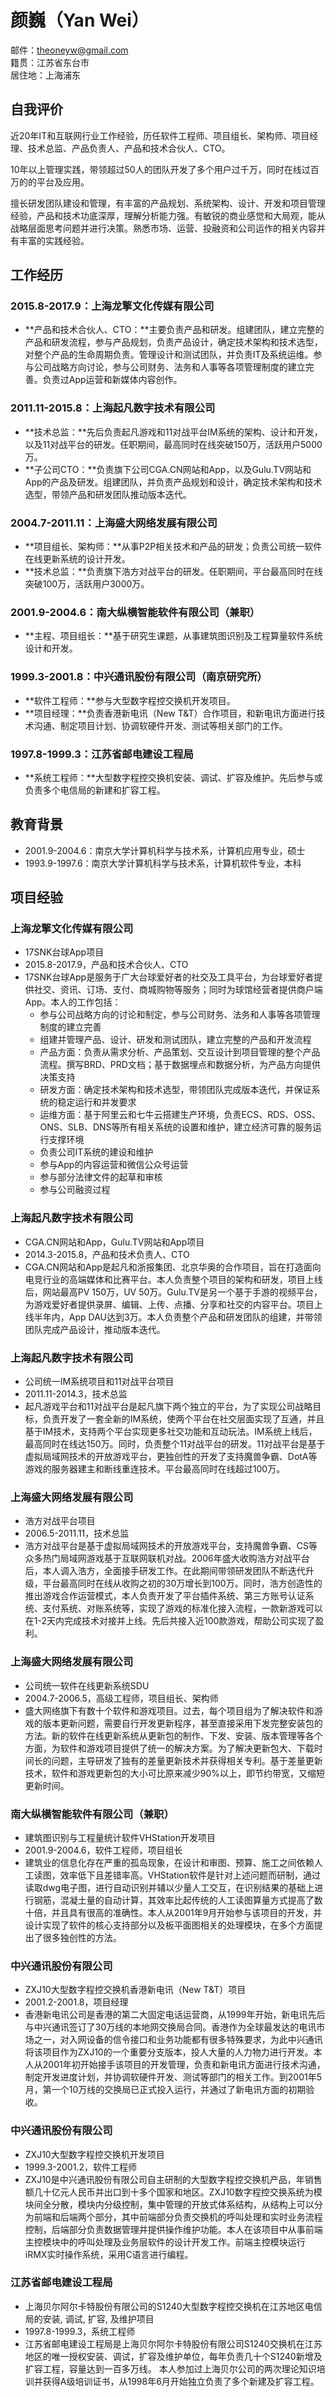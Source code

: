 # 颜巍（Yan Wei）
>
邮件：theoneyw@gmail.com<br/>
籍贯：江苏省东台市<br/>
居住地：上海浦东

## 自我评价
近20年IT和互联网行业工作经验，历任软件工程师、项目组长、架构师、项目经理、技术总监、产品负责人、产品和技术合伙人、CTO。

10年以上管理实践，带领超过50人的团队开发了多个用户过千万，同时在线过百万的的平台及应用。

擅长研发团队建设和管理，有丰富的产品规划、系统架构、设计、开发和项目管理经验，产品和技术功底深厚，理解分析能力强。有敏锐的商业感觉和大局观，能从战略层面思考问题并进行决策。熟悉市场、运营、投融资和公司运作的相关内容并有丰富的实践经验。

## 工作经历

### 2015.8-2017.9：上海龙擎文化传媒有限公司
* **产品和技术合伙人、CTO：**主要负责产品和研发。组建团队，建立完整的产品和研发流程，参与产品规划，负责产品设计，确定技术架构和技术选型，对整个产品的生命周期负责。管理设计和测试团队，并负责IT及系统运维。参与公司战略方向讨论，参与公司财务、法务和人事等各项管理制度的建立完善。负责过App运营和新媒体内容创作。

### 2011.11-2015.8：上海起凡数字技术有限公司
* **技术总监：**先后负责起凡游戏和11对战平台IM系统的架构、设计和开发，以及11对战平台的研发。任职期间，最高同时在线突破150万，活跃用户5000万。
* **子公司CTO：**负责旗下公司CGA.CN网站和App，以及Gulu.TV网站和App的产品及研发。组建团队，并负责产品规划和设计，确定技术架构和技术选型，带领产品和研发团队推动版本迭代。

### 2004.7-2011.11：上海盛大网络发展有限公司
* **项目组长、架构师：**从事P2P相关技术和产品的研发；负责公司统一软件在线更新系统的设计开发。
* **技术总监：**负责旗下浩方对战平台的研发。任职期间，平台最高同时在线突破100万，活跃用户3000万。

### 2001.9-2004.6：南大纵横智能软件有限公司（兼职）
* **主程、项目组长：**基于研究生课题，从事建筑图识别及工程算量软件系统设计和开发。

### 1999.3-2001.8：中兴通讯股份有限公司（南京研究所）
* **软件工程师：**参与大型数字程控交换机开发项目。
* **项目经理：**负责香港新电讯（New T&T）合作项目，和新电讯方面进行技术沟通、制定项目计划、协调软硬件开发、测试等相关部门的工作。

### 1997.8-1999.3：江苏省邮电建设工程局
* **系统工程师：**大型数字程控交换机安装、调试、扩容及维护。先后参与或负责多个电信局的新建和扩容工程。

## 教育背景
* 2001.9-2004.6：南京大学计算机科学与技术系，计算机应用专业，硕士
* 1993.9-1997.6：南京大学计算机科学与技术系，计算机软件专业，本科

## 项目经验
### 上海龙擎文化传媒有限公司
* 17SNK台球App项目
* 2015.8-2017.9，产品和技术合伙人、CTO
* 17SNK台球App是服务于广大台球爱好者的社交及工具平台，为台球爱好者提供社交、资讯、订场、支付、商城购物等服务；同时为球馆经营者提供商户端App。本人的工作包括：
    * 参与公司战略方向的讨论和制定，参与公司财务、法务和人事等各项管理制度的建立完善
    * 组建并管理产品、设计、研发和测试团队，建立完整的产品和开发流程
    * 产品方面：负责从需求分析、产品策划、交互设计到项目管理的整个产品流程。撰写BRD、PRD文档；基于数据埋点和数据分析，为产品方向提供决策支持
    * 研发方面：确定技术架构和技术选型，带领团队完成版本迭代，并保证系统的稳定运行和并发要求
    * 运维方面：基于阿里云和七牛云搭建生产环境，负责ECS、RDS、OSS、ONS、SLB、DNS等所有相关系统的设置和维护，建立经济可靠的服务运行支撑环境
    * 负责公司IT系统的建设和维护
    * 参与App的内容运营和微信公众号运营
    * 参与部分法律文件的起草和审核
    * 参与公司融资过程

### 上海起凡数字技术有限公司
* CGA.CN网站和App，Gulu.TV网站和App项目
* 2014.3-2015.8，产品和技术负责人、CTO
* CGA.CN网站和App是起凡和浙报集团、北京华奥的合作项目，旨在打造面向电竞行业的高端媒体和比赛平台。本人负责整个项目的架构和研发，项目上线后，网站最高PV 150万，UV 50万。Gulu.TV是另一个基于手游的视频平台，为游戏爱好者提供录屏、编辑、上传、点播、分享和社交的内容平台。项目上线半年内，App DAU达到3万。本人负责整个产品和研发团队的组建，并带领团队完成产品设计，推动版本迭代。

### 上海起凡数字技术有限公司
* 公司统一IM系统项目和11对战平台项目
* 2011.11-2014.3，技术总监
* 起凡游戏平台和11对战平台是起凡旗下两个独立的平台，为了实现公司战略目标，负责开发了一套全新的IM系统，使两个平台在社交层面实现了互通，并且基于IM技术，支持两个平台实现更多社交功能和互动玩法。IM系统上线后，最高同时在线达150万。同时，负责整个11对战平台的研发。11对战平台是基于虚拟局域网技术的开放游戏平台，更独创性的开发了支持魔兽争霸、DotA等游戏的服务器建主和断线重连技术。平台最高同时在线超过100万。

### 上海盛大网络发展有限公司
* 浩方对战平台项目
* 2006.5-2011.11，技术总监 
* 浩方对战平台是基于虚拟局域网技术的开放游戏平台，支持魔兽争霸、CS等众多热门局域网游戏基于互联网联机对战。2006年盛大收购浩方对战平台后，本人调入浩方，全面接手研发工作。在此期间带领研发团队不断迭代升级，平台最高同时在线从收购之初的30万增长到100万。同时，浩方创造性的推出游戏合作运营模式，本人负责开发了平台插件系统、第三方账号认证系统、支付系统、对账系统等，实现了游戏的标准化接入流程，一款新游戏可以在1-2天内完成技术对接并上线。先后共接入近100款游戏，帮助公司实现了盈利。

### 上海盛大网络发展有限公司
* 公司统一软件在线更新系统SDU
* 2004.7-2006.5，高级工程师，项目组长、架构师
* 盛大网络旗下有数十个软件和游戏项目。过去，每个项目组为了解决软件和游戏的版本更新问题，需要自行开发更新程序，甚至直接采用下发完整安装包的方法。新的软件在线更新系统从更新包的制作、下发、安装、版本管理等各个方面，为软件和游戏项目提供了统一的解决方案。为了解决更新包大、下载时间长的问题，主导研发了独有的差量更新技术并获得相关专利。基于差量更新技术，软件和游戏更新包的大小可比原来减少90%以上，即节约带宽，又缩短更新时间。

### 南大纵横智能软件有限公司（兼职）
* 建筑图识别与工程量统计软件VHStation开发项目
* 2001.9-2004.6，软件工程师，项目组长
* 建筑业的信息化存在严重的孤岛现象，在设计和审图、预算、施工之间依赖人工读图，效率低下且差错率高。VHStation软件是针对上述问题而研制，通过读取dwg电子图，进行自动识别并辅以少量人工交互，在识别结果的基础上进行钢筋，混凝土量的自动计算，其效率比起传统的人工读图算量方式提高了数十倍，并且具有很高的准确性。本人从2001年9月开始参与该项目的开发，并设计实现了软件的核心支持部分以及板平面图相关的处理模块，在多个方面提出了很多独创性的方法。

### 中兴通讯股份有限公司
* ZXJ10大型数字程控交换机香港新电讯（New T&T）项目
* 2001.2-2001.8，项目经理
* 香港新电讯公司是香港的第二大固定电话运营商，从1999年开始，新电讯先后与中兴通讯签订了30万线的本地网交换局合同。香港作为全球最发达的电讯市场之一，对入网设备的信令接口和业务功能都有很多特殊要求，为此中兴通讯将该项目作为ZXJ10的一个重要分支版本，投人大量的人力物力进行开发。本人从2001年初开始接手该项目的开发管理，负责和新电讯方面进行技术沟通，制定开发进度计划，并协调软硬件开发、测试等部门的相关工作。到2001年5月，第一个10万线的交换局已正式投入运行，并通过了新电讯方面的初期验收。

### 中兴通讯股份有限公司
* ZXJ10大型数字程控交换机开发项目
* 1999.3-2001.2，软件工程师
* ZXJ10是中兴通讯股份有限公司自主研制的大型数字程控交换机产品，年销售额几十亿元人民币并出口到十多个国家和地区。ZXJ10数字程控交换系统为模块间全分散，模块内分级控制，集中管理的开放式体系结构，从结构上可以分为前端和后端两个部分，其中前端部分负责交换机的呼叫处理和实时业务流程控制，后端部分负责数据管理并提供操作维护功能。本人在该项目中从事前端主控模块中的呼叫处理及业务层软件的设计开发工作。前端主控模块运行iRMX实时操作系统，采用C语言进行编程。

### 江苏省邮电建设工程局
* 上海贝尔阿尔卡特股份有限公司的S1240大型数字程控交换机在江苏地区电信局的安装, 调试, 扩容, 及维护项目
* 1997.8-1999.3，系统工程师
* 江苏省邮电建设工程局是上海贝尔阿尔卡特股份有限公司S1240交换机在江苏地区的唯一授权安装、调试，扩容及维护单位，每年负责几十个S1240新增及扩容工程，容量达到一百多万线。 本人参加过上海贝尔公司的两次理论知识培训并获得A级培训证书，从1998年6月开始独立负责了多个新建及扩容工程。
